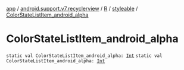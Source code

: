 [app](../../../index.md) / [android.support.v7.recyclerview](../../index.md) / [R](../index.md) / [styleable](index.md) / [ColorStateListItem_android_alpha](./-color-state-list-item_android_alpha.md)

# ColorStateListItem_android_alpha

`static val ColorStateListItem_android_alpha: `[`Int`](https://kotlinlang.org/api/latest/jvm/stdlib/kotlin/-int/index.html)
`static val ColorStateListItem_android_alpha: `[`Int`](https://kotlinlang.org/api/latest/jvm/stdlib/kotlin/-int/index.html)